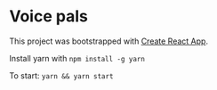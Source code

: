 # Voice pals


This project was bootstrapped with [Create React App](https://github.com/facebook/create-react-app).

Install yarn with
`npm install -g yarn`

To start:
`yarn && yarn start`
